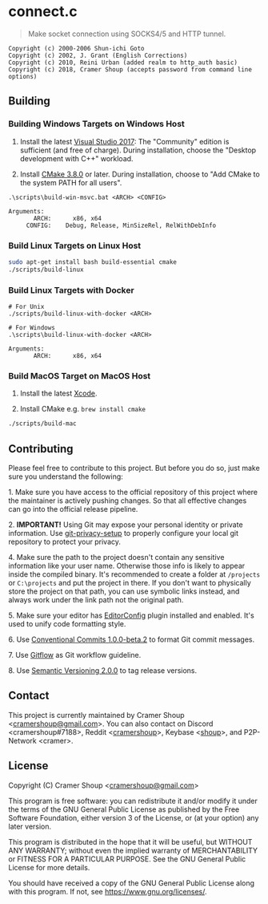 # connect.c


> Make socket connection using SOCKS4/5 and HTTP tunnel.

    Copyright (c) 2000-2006 Shun-ichi Goto
    Copyright (c) 2002, J. Grant (English Corrections)
    Copyright (c) 2010, Reini Urban (added realm to http_auth basic)
    Copyright (c) 2018, Cramer Shoup (accepts password from command line options)

## Building

### Building Windows Targets on Windows Host

1. Install the latest [Visual Studio
   2017](https://www.visualstudio.com/downloads/): The "Community" edition is
   sufficient (and free of charge). During installation, choose the "Desktop
   development with C++" workload.

2. Install [CMake 3.8.0](https://cmake.org/download/) or later. During
   installation, choose to "Add CMake to the system PATH for all users".

```
.\scripts\build-win-msvc.bat <ARCH> <CONFIG>

Arguments:
       ARCH:      x86, x64
     CONFIG:    Debug, Release, MinSizeRel, RelWithDebInfo
```

### Build Linux Targets on Linux Host

```bash
sudo apt-get install bash build-essential cmake
./scripts/build-linux
```

### Build Linux Targets with Docker

```
# For Unix
./scripts/build-linux-with-docker <ARCH>

# For Windows
.\scripts\build-linux-with-docker <ARCH>

Arguments:
       ARCH:      x86, x64
```

### Build MacOS Target on MacOS Host

1. Install the latest [Xcode](https://developer.apple.com/xcode/).

2. Install CMake e.g. `brew install cmake`

```bash
./scripts/build-mac
```

## Contributing

Please feel free to contribute to this project. But before you do so, just make
sure you understand the following:

1\. Make sure you have access to the official repository of this project where
the maintainer is actively pushing changes. So that all effective changes can go
into the official release pipeline.

2\. **IMPORTANT!** Using Git may expose your personal identity or private
information. Use
[git-privacy-setup](https://github.com/cramershoup/git-privacy-setup) to
properly configure your local git repository to protect your privacy.

4\. Make sure the path to the project doesn't contain any sensitive information
like your user name. Otherwise those info is likely to appear inside the
compiled binary. It's recommended to create a folder at `/projects` or
`C:\projects` and put the project in there. If you don't want to physically
store the project on that path, you can use symbolic links instead, and always
work under the link path not the original path.

5\. Make sure your editor has [EditorConfig](https://editorconfig.org/) plugin
installed and enabled. It's used to unify code formatting style.

6\. Use [Conventional Commits 1.0.0-beta.2](https://conventionalcommits.org/) to
format Git commit messages.

7\. Use [Gitflow](https://www.atlassian.com/git/tutorials/comparing-workflows/gitflow-workflow)
as Git workflow guideline.

8\. Use [Semantic Versioning 2.0.0](https://semver.org/) to tag release
versions.

## Contact

This project is currently maintained by
Cramer Shoup &lt;<cramershoup@gmail.com>&gt;. You can
also contact on
Discord &lt;cramershoup#7188&gt;, 
Reddit &lt;[cramershoup](https://www.reddit.com/user/cramershoup)&gt;, 
Keybase &lt;[shoup](https://keybase.io/shoup)&gt;, 
and P2P-Network &lt;cramer&gt;.

## License

Copyright (C) Cramer Shoup &lt;<cramershoup@gmail.com>&gt;

This program is free software: you can redistribute it and/or modify
it under the terms of the GNU General Public License as published by
the Free Software Foundation, either version 3 of the License, or
(at your option) any later version.

This program is distributed in the hope that it will be useful,
but WITHOUT ANY WARRANTY; without even the implied warranty of
MERCHANTABILITY or FITNESS FOR A PARTICULAR PURPOSE.  See the
GNU General Public License for more details.

You should have received a copy of the GNU General Public License
along with this program.  If not, see <https://www.gnu.org/licenses/>.
